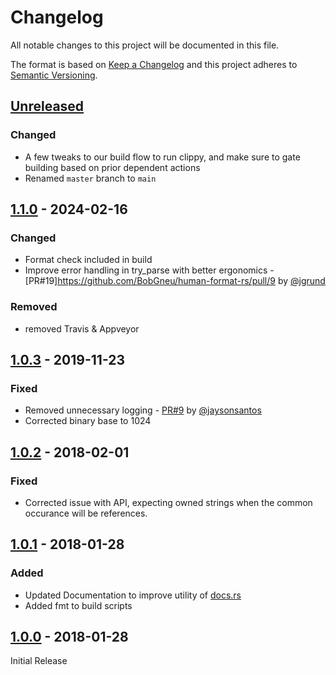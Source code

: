 # Changelog

All notable changes to this project will be documented in this file.

The format is based on [Keep a Changelog](http://keepachangelog.com/en/1.0.0/)
and this project adheres to [Semantic Versioning](http://semver.org/spec/v2.0.0.html).

## [Unreleased]

### Changed

- A few tweaks to our build flow to run clippy, and make sure to gate building based on prior dependent actions
- Renamed `master` branch to `main`

## [1.1.0] - 2024-02-16

### Changed

- Format check included in build
- Improve error handling in try_parse with better ergonomics - [PR#19]https://github.com/BobGneu/human-format-rs/pull/9 by [@jgrund](https://github.com/jgrund)

### Removed

- removed Travis & Appveyor

## [1.0.3] - 2019-11-23

### Fixed

- Removed unnecessary logging - [PR#9](https://github.com/BobGneu/human-format-rs/pull/9) by [@jaysonsantos](https://github.com/jaysonsantos)
- Corrected binary base to 1024

## [1.0.2] - 2018-02-01

### Fixed

- Corrected issue with API, expecting owned strings when the common occurance will be references.

## [1.0.1] - 2018-01-28

### Added

- Updated Documentation to improve utility of [docs.rs](https://docs.rs/crate/human_format/)
- Added fmt to build scripts

## [1.0.0] - 2018-01-28

Initial Release

[unreleased]: https://github.com/BobGneu/human-format-rs/compare/master...develop
[1.1.0]: https://github.com/BobGneu/human-format-rs/compare/1.0.3...1.1.0
[1.0.3]: https://github.com/BobGneu/human-format-rs/compare/1.0.2...1.0.3
[1.0.2]: https://github.com/BobGneu/human-format-rs/compare/1.0.1...1.0.2
[1.0.1]: https://github.com/BobGneu/human-format-rs/compare/1.0.0...1.0.1
[1.0.0]: https://github.com/BobGneu/human-format-rs/tree/1.0.0
